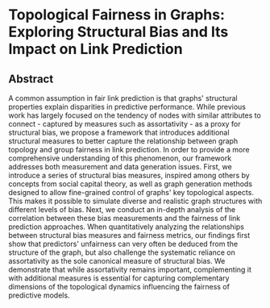 # Topological Fairness in Graphs: Exploring Structural Bias and Its Impact on Link Prediction

## Abstract

A common assumption in fair link prediction is that graphs' structural properties explain disparities in predictive performance. While previous work has largely focused on the tendency of nodes with similar attributes to connect - captured by measures such as assortativity - as a proxy for structural bias, we propose a framework that introduces additional structural measures to better capture the relationship between graph topology and group fairness in link prediction. In order to provide a more comprehensive understanding of this phenomenon, our framework addresses both measurement and data generation issues. First, we introduce a series of structural bias measures, inspired among others by concepts from social capital theory, as well as graph generation methods designed to allow fine-grained control of graphs' key topological aspects. This makes it possible to simulate diverse and realistic graph structures with different levels of bias. Next, we conduct an in-depth analysis of the correlation between these bias measurements and the fairness of link prediction approaches. When quantitatively analyzing the relationships between structural bias measures and fairness metrics, our findings first show that predictors' unfairness can very often be deduced from the structure of the graph, but also challenge the systematic reliance on assortativity as the sole canonical measure of structural bias. We demonstrate that while assortativity remains important, complementing it with additional measures is essential for capturing complementary dimensions of the topological dynamics influencing the fairness of predictive models.
